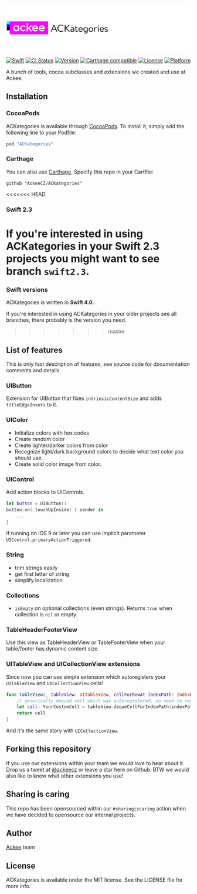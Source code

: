 ![ackee|ACKategories](https://github.com/AckeeCZ/ACKategories/blob/master/Resources/cover-image.png)

[![Swift](https://img.shields.io/badge/swift-4.0-orange.svg)](https://github.com/AckeeCZ/ACKategories)
[![CI Status](http://img.shields.io/travis/AckeeCZ/ACKategories.svg?style=flat)](https://travis-ci.org/AckeeCZ/ACKategories)
[![Version](https://img.shields.io/cocoapods/v/ACKategories.svg?style=flat)](http://cocoapods.org/pods/ACKategories)
[![Carthage compatible](https://img.shields.io/badge/Carthage-compatible-4BC51D.svg?style=flat)](https://github.com/Carthage/Carthage)
[![License](https://img.shields.io/cocoapods/l/ACKategories.svg?style=flat)](http://cocoapods.org/pods/ACKategories)
[![Platform](https://img.shields.io/cocoapods/p/ACKategories.svg?style=flat)](http://cocoapods.org/pods/ACKategories)

A bunch of tools, cocoa subclasses and extensions we created and use at Ackee.

## Installation

### CocoaPods

ACKategories is available through [CocoaPods](http://cocoapods.org). To install it, simply add the following line to your Podfile:

```ruby
pod "ACKategories"
```

### Carthage

You can also use [Carthage](https://github.com/Carthage/Carthage). Specify this repo in your Cartfile:

```
github "AckeeCZ/ACKategories"
```

<<<<<<< HEAD
### Swift 2.3
If you're interested in using ACKategories in your **Swift 2.3** projects you might want to see branch `swift2.3`.
=======
### Swift versions
ACKategories is written in **Swift 4.0**.

If you're interested in using ACKategories in your older projects see all branches, there probably is the version you need.
>>>>>>> master

## List of features
This is only fast description of features, see source code for documentation comments and details.

### UIButton
Extension for UIButton that fixes `intrinsicContentSize` and adds `titleEdgeInsets` to it.

### UIColor
- Initialize colors with hex codes
- Create random color
- Create lighter/darker colors from color
- Recognize light/dark background colors to decide what text color you should use.
- Create solid color image from color.

### UIControl
Add action blocks to UIControls.
```swift
let button = UIButton()
button.on(.touchUpInside) { sender in
    ...
}
```
If running on iOS 9 or later you can use implicit parameter `UIControl.primaryActionTriggered`.

### String
- trim strings easily
- get first letter of string
- simplify localization

### Collections
- `isEmpty` on optional collections (even strings). Returns `true` when collection is `nil` or empty.

### TableHeaderFooterView
Use this view as TableHeaderView or TableFooterView when your table/footer has dynamic content size.

### UITableView and UICollectionView extensions
Since now you can use simple extension which autoregisters your `UITableView` and `UICollectionView` cells!
```swift
func tableView(_ tableView: UITableView, cellForRowAt indexPath: IndexPath) -> UITableViewCell {
    // generically dequed cell which was autoregistered, no need to register your cells in advance
    let cell: YourCustomCell = tableView.dequeCellForIndexPath(indexPath)
    return cell
}
```
And it's the same story with `UICollectionView`.

## Forking this repository 
If you use our extensions within your team we would love to hear about it. Drop us a tweet at [@ackeecz][1] or leave a star here on Github. BTW we would also like to know what other extensions you use!

## Sharing is caring
This repo has been opensourced within our `#sharingiscaring` action when we have decided to opensource our internal projects.

## Author

[Ackee](https://ackee.cz) team

## License

ACKategories is available under the MIT license. See the LICENSE file for more info.

[1]:	https://twitter.com/AckeeCZ
